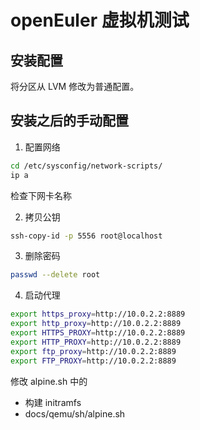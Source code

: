 # openEuler 虚拟机测试

## 安装配置
将分区从 LVM 修改为普通配置。


## 安装之后的手动配置
1. 配置网络
```sh
cd /etc/sysconfig/network-scripts/
ip a
```
检查下网卡名称

2. 拷贝公钥
```sh
ssh-copy-id -p 5556 root@localhost
```

3. 删除密码
```sh
passwd --delete root
```

4. 启动代理
```sh
export https_proxy=http://10.0.2.2:8889
export http_proxy=http://10.0.2.2:8889
export HTTPS_PROXY=http://10.0.2.2:8889
export HTTP_PROXY=http://10.0.2.2:8889
export ftp_proxy=http://10.0.2.2:8889
export FTP_PROXY=http://10.0.2.2:8889
```

修改 alpine.sh 中的
- 构建 initramfs
- docs/qemu/sh/alpine.sh
